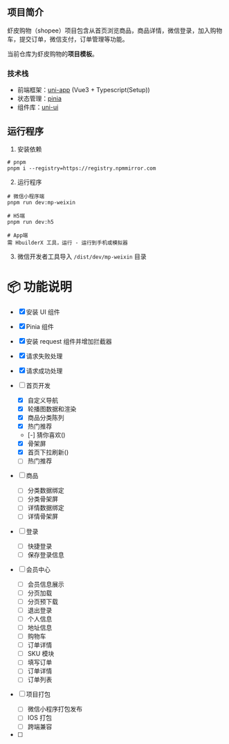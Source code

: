 ## 项目简介

虾皮购物（shopee）项目包含从首页浏览商品，商品详情，微信登录，加入购物车，提交订单，微信支付，订单管理等功能。

当前仓库为虾皮购物的**项目模板**。

### 技术栈

- 前端框架：[uni-app](https://uniapp.dcloud.net.cn/) (Vue3 + Typescript(Setup))
- 状态管理：[pinia](https://pinia.vuejs.org/zh/)
- 组件库：[uni-ui](https://uniapp.dcloud.net.cn/component/uniui/uni-ui.html)

## 运行程序

1. 安装依赖

```shell
# pnpm
pnpm i --registry=https://registry.npmmirror.com
```

2. 运行程序

```shell
# 微信小程序端
pnpm run dev:mp-weixin

# H5端
pnpm run dev:h5

# App端
需 HbuilderX 工具，运行 - 运行到手机或模拟器
```

3. 微信开发者工具导入 `/dist/dev/mp-weixin` 目录

# 📦 功能说明

- [x] 安装 UI 组件
- [x] Pinia 组件
- [x] 安装 request 组件并增加拦截器
- [x] 请求失败处理
- [x] 请求成功处理
- [ ] 首页开发
  - [x] 自定义导航
  - [x] 轮播图数据和渲染
  - [x] 商品分类陈列
  - [x] 热门推荐
  - [-] 猜你喜欢()
  - [x] 骨架屏
  - [x] 首页下拉刷新()
  - [ ] 热门推荐
- [ ] 商品
  - [ ] 分类数据绑定
  - [ ] 分类骨架屏
  - [ ] 详情数据绑定
  - [ ] 详情骨架屏
- [ ] 登录
  - [ ] 快捷登录
  - [ ] 保存登录信息
- [ ] 会员中心

  - [ ] 会员信息展示
  - [ ] 分页加载
  - [ ] 分页预下载
  - [ ] 退出登录
  - [ ] 个人信息
  - [ ] 地址信息
  - [ ] 购物车
  - [ ] 订单详情
  - [ ] SKU 模块
  - [ ] 填写订单
  - [ ] 订单详情
  - [ ] 订单列表

- [ ] 项目打包
  - [ ] 微信小程序打包发布
  - [ ] IOS 打包
  - [ ] 跨端兼容
- [ ]
